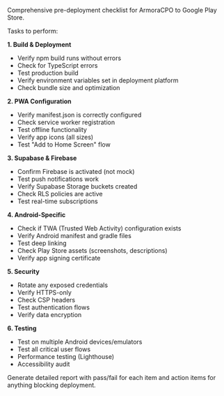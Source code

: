 Comprehensive pre-deployment checklist for ArmoraCPO to Google Play Store.

Tasks to perform:

**1. Build & Deployment**
- Verify npm build runs without errors
- Check for TypeScript errors
- Test production build
- Verify environment variables set in deployment platform
- Check bundle size and optimization

**2. PWA Configuration**
- Verify manifest.json is correctly configured
- Check service worker registration
- Test offline functionality
- Verify app icons (all sizes)
- Test "Add to Home Screen" flow

**3. Supabase & Firebase**
- Confirm Firebase is activated (not mock)
- Test push notifications work
- Verify Supabase Storage buckets created
- Check RLS policies are active
- Test real-time subscriptions

**4. Android-Specific**
- Check if TWA (Trusted Web Activity) configuration exists
- Verify Android manifest and gradle files
- Test deep linking
- Check Play Store assets (screenshots, descriptions)
- Verify app signing certificate

**5. Security**
- Rotate any exposed credentials
- Verify HTTPS-only
- Check CSP headers
- Test authentication flows
- Verify data encryption

**6. Testing**
- Test on multiple Android devices/emulators
- Test all critical user flows
- Performance testing (Lighthouse)
- Accessibility audit

Generate detailed report with pass/fail for each item and action items for anything blocking deployment.